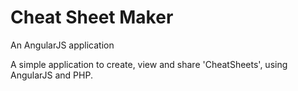 # Cheat Sheet Maker

An AngularJS application

A simple application to create, view and share 'CheatSheets', using AngularJS and PHP.
